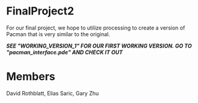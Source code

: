 # FinalProject2
For our final project, we hope to utilize processing to create a version of Pacman that is very similar to the original. 

***SEE "WORKING_VERSION_1" FOR OUR FIRST WORKING VERSION. GO TO "pacman_interface.pde" AND CHECK IT OUT***


Members
=======
David Rothblatt, Elias Saric, Gary Zhu

